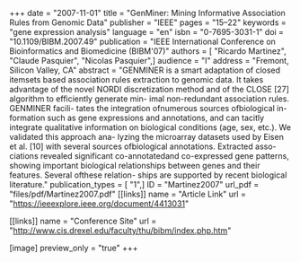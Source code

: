 +++
date = "2007-11-01"
title = "GenMiner: Mining Informative Association Rules from Genomic Data"
publisher = "IEEE"
pages = "15–22"
keywords = "gene expression analysis"
language = "en"
isbn = "0-7695-3031-1"
doi = "10.1109/BIBM.2007.49"
publication = "IEEE International Conference on Bioinformatics and Biomedicine (BIBM'07)"
authors = [ "Ricardo Martinez", "Claude Pasquier", "Nicolas Pasquier",]
audience = "I"
address = "Fremont, Silicon Valley, CA"
abstract = "GENMINER is a smart adaptation of closed itemsets based association rules extraction to genomic data. It takes advantage of the novel NORDI discretization method and of the CLOSE [27] algorithm to efficiently generate min- imal non-redundant association rules. GENMINER facili- tates the integration ofnumerous sources ofbiological in- formation such as gene expressions and annotations, and can tacitly integrate qualitative information on biological conditions (age, sex, etc.). We validated this approach ana- lyzing the microarray datasets used by Eisen et al. [10] with several sources ofbiological annotations. Extracted asso- ciations revealed significant co-annotatedand co-expressed gene patterns, showing important biological relationships between genes and their features. Several ofthese relation- ships are supported by recent biological literature."
publication_types = [ "1",]
ID = "Martinez2007"
url_pdf = "files/pdf/Martinez2007.pdf"
[[links]]
name = "Article Link"
url = "https://ieeexplore.ieee.org/document/4413031"

[[links]]
name = "Conference Site"
url = "http://www.cis.drexel.edu/faculty/thu/bibm/index.php.htm"

[image]
preview_only = "true"
+++
